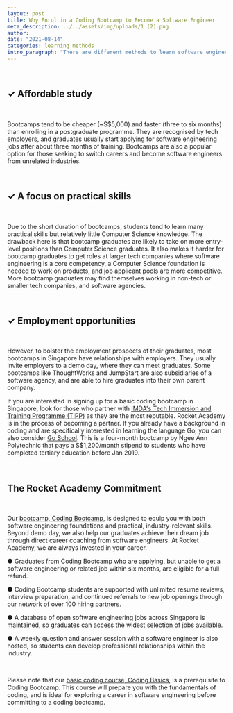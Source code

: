 ```yaml
---
layout: post
title: Why Enrol in a Coding Bootcamp to Become a Software Engineer
meta_description: ../../assets/img/uploads/1 (2).png
author:
date: "2021-08-14"
categories: learning methods
intro_paragraph: "There are different methods to learn software engineering in Singapore. The four most common ones are: obtaining a degree in Computer Science; self-learning; bootcamps; and postgraduate programmes like diplomas and Master’s degrees. Here are some things to consider when thinking about signing up for a bootcamp to learn coding and programming, or to kickstart your career in software engineering."
---
```


<br>

## ✓ Affordable study

<br>

Bootcamps tend to be cheaper (~S$5,000) and faster (three to six months) than enrolling in a postgraduate programme. They are recognised by tech employers, and graduates usually start applying for software engineering jobs after about three months of training. Bootcamps are also a popular option for those seeking to switch careers and become software engineers from unrelated industries.

<br>

## ✓ A focus on practical skills

<br>

Due to the short duration of bootcamps, students tend to learn many practical skills but relatively little Computer Science knowledge. The drawback here is that bootcamp graduates are likely to take on more entry-level positions than Computer Science graduates. It also makes it harder for bootcamp graduates to get roles at larger tech companies where software engineering is a core competency, a Computer Science foundation is needed to work on products, and job applicant pools are more competitive. More bootcamp graduates may find themselves working in non-tech or smaller tech companies, and software agencies.

<br>

## ✓ Employment opportunities

<br>

However, to bolster the employment prospects of their graduates, most bootcamps in Singapore have relationships with employers. They usually invite employers to a demo day, where they can meet graduates. Some bootcamps like ThoughtWorks and JumpStart are also subsidiaries of a software agency, and are able to hire graduates into their own parent company.

If you are interested in signing up for a basic coding bootcamp in Singapore, look for those who partner with [IMDA's Tech Immersion and Training Programme (TIPP)](https://www.imda.gov.sg/imtalent/programmes/tipp) as they are the most reputable. Rocket Academy is in the process of becoming a partner. If you already have a background in coding and are specifically interested in learning the language Go, you can also consider [Go School](https://www.goschool.sg/). This is a four-month bootcamp by Ngee Ann Polytechnic that pays a S$1,200/month stipend to students who have completed tertiary education before Jan 2019.

<br>

## The Rocket Academy Commitment

<br>

Our [bootcamp, Coding Bootcamp](https://www.rocketacademy.co/courses/bootcamp), is designed to equip you with both software engineering foundations and practical, industry-relevant skills. Beyond demo day, we also help our graduates achieve their dream job through direct career coaching from software engineers. At Rocket Academy, we are always invested in your career.

● Graduates from Coding Bootcamp who are applying, but unable to get a software engineering or related job within six months, are eligible for a full refund.

● Coding Bootcamp students are supported with unlimited resume reviews, interview preparation, and continued referrals to new job openings through our network of over 100 hiring partners.

● A database of open software engineering jobs across Singapore is maintained, so graduates can access the widest selection of jobs available.

● A weekly question and answer session with a software engineer is also hosted, so students can develop professional relationships within the industry.

<br>

Please note that our [basic coding course, Coding Basics](https://www.rocketacademy.co/courses/basics), is a prerequisite to Coding Bootcamp. This course will prepare you with the fundamentals of coding, and is ideal for exploring a career in software engineering before committing to a coding bootcamp.
